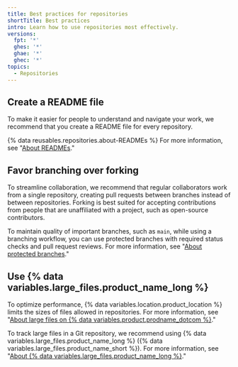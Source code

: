 ```yaml
---
title: Best practices for repositories
shortTitle: Best practices
intro: Learn how to use repositories most effectively.
versions:
  fpt: '*'
  ghes: '*'
  ghae: '*'
  ghec: '*'
topics:
  - Repositories
---
```


## Create a README file

To make it easier for people to understand and navigate your work, we recommend that you create a README file for every repository. 

{% data reusables.repositories.about-READMEs %} For more information, see "[About READMEs](/repositories/managing-your-repositories-settings-and-features/customizing-your-repository/about-readmes)."

## Favor branching over forking

To streamline collaboration, we recommend that regular collaborators work from a single repository, creating pull requests between branches instead of between repositories. Forking is best suited for accepting contributions from people that are unaffiliated with a project, such as open-source contributors.

To maintain quality of important branches, such as `main`, while using a branching workflow, you can use protected branches with required status checks and pull request reviews. For more information, see "[About protected branches](/repositories/configuring-branches-and-merges-in-your-repository/defining-the-mergeability-of-pull-requests/about-protected-branches)."

## Use {% data variables.large_files.product_name_long %}

To optimize performance, {% data variables.location.product_location %} limits the sizes of files allowed in repositories. For more information, see "[About large files on {% data variables.product.prodname_dotcom %}](/repositories/working-with-files/managing-large-files/about-large-files-on-github)."

To track large files in a Git repository, we recommend using {% data variables.large_files.product_name_long %} ({% data variables.large_files.product_name_short %}). For more information, see "[About {% data variables.large_files.product_name_long %}](/repositories/working-with-files/managing-large-files/about-git-large-file-storage)."
